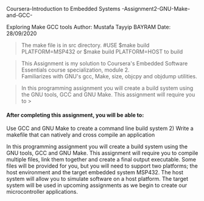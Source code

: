 Coursera-Introduction to Embedded Systems -Assignment2-GNU-Make-and-GCC-

Exploring Make GCC tools Author: Mustafa Tayyip BAYRAM Date: 28/09/2020

> The make file is in src directory. #USE $make build PLATFORM=MSP432 or $make build PLATFORM=HOST to build  

> This Assignment is my solution to Coursera's Embedded Software Essentials course specialization, module 2.  
  Familiarizes with GNU's gcc, Make, size, objcpy and objdump utilities.

> In this programming assignment you will create a build system using the GNU tools, GCC and GNU Make. This assignment will require you to >

#### After completing this assignment, you will be able to:
Use GCC and GNU Make to create a command line build system 2) Write a makefile that can natively and cross compile an application 


In this programming assignment you will create a build system using the GNU tools, GCC and GNU Make. This assignment will require you to compile multiple files, link them together and create a final output executable. Some files will be provided for you, but you will need to support two platforms; the host environment and the target embedded system MSP432. The host system will allow you to simulate software on a host platform. The target system will be used in upcoming assignments as we begin to create our microcontroller applications.

